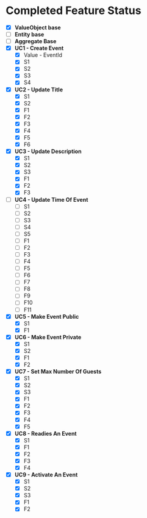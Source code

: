 # Completed Feature Status

* [x] **ValueObject base**
* [ ] **Entity base**
* [ ] **Aggregate Base**
* [x] **UC1 - Create Event**
  * [x] Value - EventId
  * [x] S1
  * [x] S2
  * [x] S3
  * [x] S4
* [x] **UC2 - Update Title**
  * [x] S1
  * [x] S2
  * [x] F1
  * [x] F2
  * [x] F3
  * [x] F4
  * [x] F5
  * [x] F6
* [x] **UC3 - Update Description**
  * [x] S1
  * [x] S2
  * [x] S3
  * [x] F1
  * [x] F2
  * [x] F3
* [ ] **UC4 - Update Time Of Event**
  * [ ] S1
  * [ ] S2
  * [ ] S3
  * [ ] S4
  * [ ] S5
  * [ ] F1
  * [ ] F2
  * [ ] F3
  * [ ] F4
  * [ ] F5
  * [ ] F6
  * [ ] F7
  * [ ] F8
  * [ ] F9
  * [ ] F10
  * [ ] F11
* [x] **UC5 - Make Event Public**
  * [x] S1
  * [x] F1
* [x] **UC6 - Make Event Private**
  * [x] S1
  * [x] S2
  * [x] F1
  * [x] F2
* [x] **UC7 - Set Max Number Of Guests**
  * [x] S1
  * [x] S2
  * [x] S3
  * [x] F1
  * [x] F2
  * [x] F3
  * [x] F4
  * [x] F5
* [x] **UC8 - Readies An Event**
  * [x] S1
  * [x] F1
  * [x] F2
  * [x] F3
  * [x] F4
* [x] **UC9 - Activate An Event**
  * [x] S1
  * [x] S2
  * [x] S3
  * [x] F1
  * [x] F2